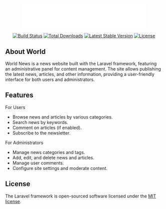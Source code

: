 <p align="center">
<a href="https://github.com/anarch02/world" target="_blank">
<img src="public/img/core-img/logo.png" width="400" alt="World"></a></p>

<p align="center">
<a href="https://github.com/laravel/framework/actions"><img src="https://github.com/laravel/framework/workflows/tests/badge.svg" alt="Build Status"></a>
<a href="https://packagist.org/packages/laravel/framework"><img src="https://img.shields.io/packagist/dt/laravel/framework" alt="Total Downloads"></a>
<a href="https://packagist.org/packages/laravel/framework"><img src="https://img.shields.io/packagist/v/laravel/framework" alt="Latest Stable Version"></a>
<a href="https://packagist.org/packages/laravel/framework"><img src="https://img.shields.io/packagist/l/laravel/framework" alt="License"></a>
</p>

## About World

World News is a news website built with the Laravel framework, featuring an administrative panel for content management. The site allows publishing the latest news, articles, and other information, providing a user-friendly interface for both users and administrators.


## Features

For Users
- Browse news and articles by various categories.
- Search news by keywords.
- Comment on articles (if enabled).
- Subscribe to the newsletter.

For Administrators
- Manage news categories and tags.
- Add, edit, and delete news and articles.
- Manage user comments.
- Configure site settings and moderate content.

## License

The Laravel framework is open-sourced software licensed under the [MIT license](https://opensource.org/licenses/MIT).
